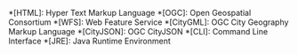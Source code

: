 *[HTML]: Hyper Text Markup Language
*[OGC]: Open Geospatial Consortium
*[WFS]: Web Feature Service
*[CityGML]: OGC City Geography Markup Language
*[CityJSON]: OGC CityJSON
*[CLI]: Command Line Interface
*[JRE]: Java Runtime Environment

